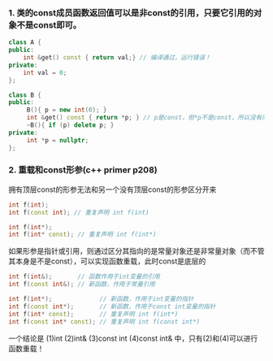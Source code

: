 ### 1. 类的const成员函数返回值可以是非const的引用，只要它引用的对象不是const即可。
```cpp
class A {
public:
    int &get() const { return val;} // 编译通过，运行错误！
private:
    int val = 0;
};

class B {
public:
     B(){ p = new int(0); }
     int &get() const { return *p; } // p是const，但*p不是const，所以没有问题
     ~B(){ if (p) delete p; }
private:
     int *p = nullptr;
};
```

### 2. 重载和const形参(c++ primer p208)
拥有顶层const的形参无法和另一个没有顶层const的形参区分开来
```cpp
int f(int);
int f(const int); // 重复声明 int f(int)

int f(int*);
int f(int* const); // 重复声明 int f(int*)
```
如果形参是指针或引用，则通过区分其指向的是常量对象还是非常量对象（而不管其本身是不是const），可以实现函数重载，此时const是底层的
```cpp
int f(int&);       // 函数作用于int变量的引用
int f(const int&); // 新函数，作用于常量引用

int f(int*);             // 新函数，作用于int变量的指针
int f(const int*);       // 新函数，作用于const int变量的指针
int f(int* const);       // 重复声明 int f(int*)
int f(const int* const); // 重复声明 int f(const int*)
```
一个结论是 (1)int (2)int& (3)const int (4)const int& 中，只有(2)和(4)可以进行函数重载！
